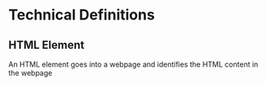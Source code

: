 # Technical Definitions

## HTML Element
An HTML element goes into a webpage and identifies the HTML content in the webpage
